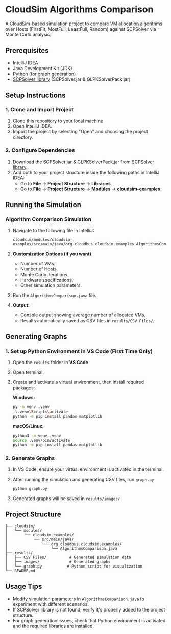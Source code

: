 # CloudSim Algorithms Comparison

A CloudSim-based simulation project to compare VM allocation algorithms over Hosts (FirstFit, MostFull, LeastFull, Random) against SCPSolver via Monte Carlo analysis.

## Prerequisites

- IntelliJ IDEA
- Java Development Kit (JDK)
- Python (for graph generation)
- [SCPSolver library](http://scpsolver.org/) (SCPSolver.jar & GLPKSolverPack.jar)

## Setup Instructions

### 1. Clone and Import Project

1. Clone this repository to your local machine.
2. Open IntelliJ IDEA.
3. Import the project by selecting "Open" and choosing the project directory.

### 2. Configure Dependencies

1. Download the SCPSolver.jar & GLPKSolverPack.jar from [SCPSolver library](http://scpsolver.org/).
2. Add both to your project structure inside the following paths in IntelliJ IDEA:
   - Go to **File** → **Project Structure** → **Libraries**.
   - Go to **File** → **Project Structure** → **Modules**  → **cloudsim-examples**.
   
## Running the Simulation

### Algorithm Comparison Simulation

1. Navigate to the following file in IntelliJ:
   ```
   cloudsim/modules/cloudsim-examples/src/main/java/org.cloudbus.cloudsim.examples.AlgorithmsComparison.java
   ```

2. **Customization Options (if you want)**
   - Number of VMs.
   - Number of Hosts.
   - Monte Carlo iterations.
   - Hardware specifications.
   - Other simulation parameters.
  
4. Run the `AlgorithmsComparison.java` file.

5. **Output:**
   - Console output showing average number of allocated VMs.
   - Results automatically saved as CSV files in `results/CSV Files/`.

## Generating Graphs

### 1. Set up Python Environment in VS Code (First Time Only)

1. Open the `results` folder in **VS Code**
2. Open terminal.
3. Create and activate a virtual environment, then install required packages:

      **Windows:**
      ```bash
      py -m venv .venv
      .\.venv\Scripts\activate
      python -m pip install pandas matplotlib
      ```
      
      **macOS/Linux:**
      ```bash
      python3 -m venv .venv
      source .venv/bin/activate
      python -m pip install pandas matplotlib
      ```

### 2. Generate Graphs

1. In VS Code, ensure your virtual environment is activated in the terminal.
2. After running the simulation and generating CSV files, run ```graph.py```

   ``` bash
   python graph.py
   ```
3. Generated graphs will be saved in `results/images/`

## Project Structure

```
├── cloudsim/
│   └── modules/
│       └── cloudsim-examples/
│           └── src/main/java/
│               └── org.cloudbus.cloudsim.examples/
│                   └── AlgorithmsComparison.java
├── results/
│   ├── CSV Files/          # Generated simulation data
│   ├── images/             # Generated graphs
│   └── graph.py           # Python script for visualization
└── README.md
```

## Usage Tips

- Modify simulation parameters in `AlgorithmsComparison.java` to experiment with different scenarios.
- If SCPSolver library is not found, verify it's properly added to the project structure.
- For graph generation issues, check that Python environment is activated and the required libraries are installed.
